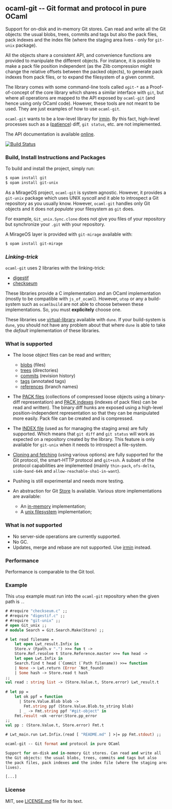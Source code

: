 ## ocaml-git -- Git format and protocol in pure OCaml

Support for on-disk and in-memory Git stores. Can read and write all the Git
objects: the usual blobs, trees, commits and tags but also the pack files, pack
indexes and the index file (where the staging area lives - only for `git-unix`
package).

All the objects share a consistent API, and convenience functions are provided
to manipulate the different objects. For instance, it is possible to make a pack
file position independent (as the Zlib compression might change the relative
offsets between the packed objects), to generate pack indexes from pack files,
or to expand the filesystem of a given commit.

The library comes with some command-line tools called `ogit-*` as a
Proof-of-concept of the core library which shares a similar interface with
`git`, but where all operations are mapped to the API exposed by `ocaml-git` (and
hence using only OCaml code). However, these tools are not meant to be used. They
are just examples of how to use `ocaml-git`.

`ocaml-git` wants to be a low-level library for [irmin][irmin]. By this fact,
high-level processes such as a ([patience][patience-diff]) diff, `git status`,
etc. are not implemented.

The API documentation is available [online][documentation].

[![Build Status](https://travis-ci.org/mirage/ocaml-git.svg?branch=master)](https://travis-ci.org/mirage/ocaml-git)

### Build, Install Instructions and Packages

To build and install the project, simply run:
```sh
$ opam install git
$ opam install git-unix
```

As a MirageOS project, `ocaml-git` is system agnostic. However, it provides a
`git-unix` package which uses UNIX _syscall_ and it able to introspect a Git
repository as you usually know. However, `ocaml-git` handles only Git objects
and it does not _populate_ your filesystem as `git` does.

For example, `Git_unix.Sync.clone` does not give you files of your repository
but synchronize your `.git` with your repository.

A MirageOS layer is provided with `git-mirage` available with:

```sh
$ opam install git-mirage
```

### _Linking-trick_

`ocaml-git` uses 2 libraries with the linking-trick:
* [digestif][digestif]
* [checkseum][checkseum]

These libraries provide a C implementation and an OCaml implementation (mostly
to be compatible with `js_of_ocaml`). However, `utop` or any a build-system such
as `ocamlbuild` are not able to choose between these implementations. So, you
must __explicitely__ choose one.

These libraries use [virtual-library][virtual-library] available with `dune`. If
your build-system is `dune`, you should not have any problem about that where
`dune` is able to take the _default_ implementation of these libraries.

### What is supported

* The loose object files can be read and written;
  - [blobs][blob] (files)
  - [trees][tree] (directories)
  - [commits][commit] (revision history)
  - [tags][tag] (annotated tags)
  - [references][reference] (branch names)

* The [PACK files][pack-file] (collections of compressed loose objects using a
  binary-diff representation) and [PACK indexes][pack-index] (indexes of pack
  files) can be read and written). The binary diff hunks are exposed using a
  high-level position-independent representation so that they can be manipulated
  more easily. Pack file can be created and is compressed.

* The [INDEX file][index] (used as for managing the staging area) are fully
  supported. Which means that `git diff` and `git status` will work as expected
  on a repository created by the library. This feature is only available for
  `git-unix` when it needs to introspect a file-system.

* [Cloning and fetching][git-sync] (using various options) are fully supported
  for the Git protocol, the smart-HTTP protocol and `git+ssh`. A subset of the
  protocol capabilities are implemented (mainly `thin-pack`, `ofs-delta`,
  `side-band-64k` and `allow-reachable-sha1-in-want`).

* Pushing is still experimental and needs more testing.

* An abstraction for Git [Store][git-store]
  Is available. Various store implementations are available:
  - An [in-memory][git-store-memory] implementation;
  - A [unix filesystem][git-store-unix] implementation;

### What is *not* supported

* No server-side operations are currently supported.
* No GC.
* Updates, merge and rebase are not supported. Use [irmin][irmin] instead.

### Performance

Performance is comparable to the Git tool.

### Example

This `utop` example must run into the `ocaml-git` repository when the given path
is `.`.

```ocaml
# #require "checkseum.c" ;;
# #require "digestif.c" ;;
# #require "git-unix" ;;
# open Git_unix ;;
# module Search = Git.Search.Make(Store) ;;

# let read filename =
    let open Lwt_result.Infix in
    Store.v (Fpath.v ".") >>= fun t ->
    Store.Ref.resolve t Store.Reference.master >>= fun head ->
    let open Lwt.Infix in
    Search.find t head (`Commit (`Path filename)) >>= function
    | None -> Lwt.return (Error `Not_found)
    | Some hash -> Store.read t hash
;;
val read : string list -> (Store.Value.t, Store.error) Lwt_result.t
    
# let pp =
    let ok ppf = function
      | Store.Value.Blob blob ->
        Fmt.string ppf (Store.Value.Blob.to_string blob)
      | _ -> Fmt.string ppf "#git-object" in
    Fmt.result ~ok ~error:Store.pp_error
;;
val pp : (Store.Value.t, Store.error) Fmt.t

# Lwt_main.run Lwt.Infix.(read [ "README.md" ] >|= pp Fmt.stdout) ;;

ocaml-git -- Git format and protocol in pure OCaml

Support for on-disk and in-memory Git stores. Can read and write all
the Git objects: the usual blobs, trees, commits and tags but also
the pack files, pack indexes and the index file (where the staging area
lives).

[...]
```

### License

MIT, see [LICENSE.md][LICENSE.md] file for its text.

[documentation]: http://mirage.github.io/ocaml-git/
[irmin]: https://github.com/mirage/irmin
[patience-diff]: https://git-scm.com/docs/git-diff
[digestif]: https://github.com/mirage/digestif
[checkseum]: https://github.com/mirage/checkseum
[virtual-library]: https://dune.readthedocs.io/en/stable/variants.html
[blob]: http://mirage.github.io/ocaml-git/git/Git/Blob/module-type-S/index.html
[tree]: http://mirage.github.io/ocaml-git/git/Git/Tree/module-type-S/index.html
[commit]: http://mirage.github.io/ocaml-git/git/Git/Commit/module-type-S/index.html
[tag]: http://mirage.github.io/ocaml-git/git/Git/Tag/module-type-S/index.html
[reference]: http://mirage.github.io/ocaml-git/git/Git/Reference/module-type-S/index.html
[pack-file]: http://mirage.github.io/ocaml-git/git/Git/Pack/index.html
[pack-index]: http://mirage.github.io/ocaml-git/git/Git/Index_pack/index.html
[index]: http://mirage.github.io/ocaml-git/git-unix/Git_unix/Index/index.html
[git-sync]: http://mirage.github.io/ocaml-git/git/Git/Sync/module-type-S/index.html
[git-store]: http://mirage.github.io/ocaml-git/git/Git/Store/index.html
[git-store-memory]: http://mirage.github.io/ocaml-git/git/Git/Mem/index.html
[git-store-unix]: http://mirage.github.io/ocaml-git/git-unix/Git_unix/Store/index.html
[LICENSE.md]: ./LICENSE.md
